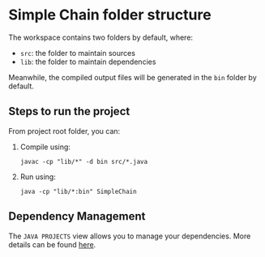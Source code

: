 
# Simple Chain folder structure

The workspace contains two folders by default, where:

- `src`: the folder to maintain sources
- `lib`: the folder to maintain dependencies

Meanwhile, the compiled output files will be generated in the `bin` folder by default.

## Steps to run the project

From project root folder, you can:

1. Compile using:

    ```shell
    javac -cp "lib/*" -d bin src/*.java
    ```

1. Run using:

    ```shell
    java -cp "lib/*:bin" SimpleChain
    ```

## Dependency Management

The `JAVA PROJECTS` view allows you to manage your dependencies. More details can be found [here](https://github.com/microsoft/vscode-java-dependency#manage-dependencies).
